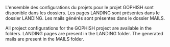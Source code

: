 L'ensemble des configurations du projets pour le projet GOPHISH sont disponible dans les dossiers. Les pages LANDING sont présentes dans le dossier LANDING. Les mails générés sont présentes dans le dossier MAILS.

All project configurations for the GOPHISH project are available in the folders. LANDING pages are present in the LANDING folder. The generated mails are present in the MAILS folder.

